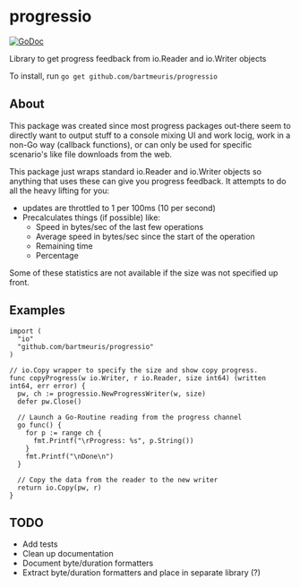 # progressio

[![GoDoc](https://godoc.org/github.com/bartmeuris/progressio?status.svg)](http://godoc.org/github.com/bartmeuris/progressio)

Library to get progress feedback from io.Reader and io.Writer objects

To install, run `go get github.com/bartmeuris/progressio`

## About

This package was created since most progress packages out-there seem to
directly want to output stuff to a console mixing UI and work locig, 
work in a non-Go way (callback functions), or can only be used for 
specific scenario's like file downloads from the web.

This package just wraps standard io.Reader and io.Writer objects so anything
that uses these can give you progress feedback. It attempts to do all the
heavy lifting for you:

* updates are throttled to 1 per 100ms (10 per second)
* Precalculates things (if possible) like:
  * Speed in bytes/sec of the last few operations
  * Average speed in bytes/sec since the start of the operation
  * Remaining time
  * Percentage

Some of these statistics are not available if the size was not specified up front.

## Examples

```
import (
  "io"
  "github.com/bartmeuris/progressio"
)

// io.Copy wrapper to specify the size and show copy progress.
func copyProgress(w io.Writer, r io.Reader, size int64) (written int64, err error) {
  pw, ch := progressio.NewProgressWriter(w, size)
  defer pw.Close()
  
  // Launch a Go-Routine reading from the progress channel
  go func() {
    for p := range ch {
      fmt.Printf("\rProgress: %s", p.String())
    }
    fmt.Printf("\nDone\n")
  }
  
  // Copy the data from the reader to the new writer
  return io.Copy(pw, r)
}
```

## TODO

* Add tests
* Clean up documentation
* Document byte/duration formatters
* Extract byte/duration formatters and place in separate library (?)


